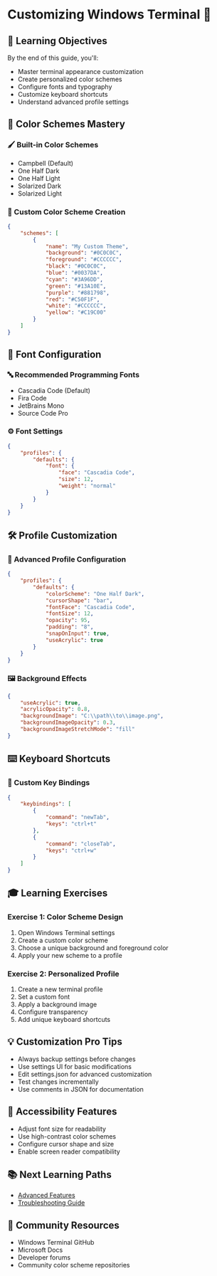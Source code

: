 # Customizing Windows Terminal 🎨

## 🎯 Learning Objectives
By the end of this guide, you'll:
- Master terminal appearance customization
- Create personalized color schemes
- Configure fonts and typography
- Customize keyboard shortcuts
- Understand advanced profile settings

## 🌈 Color Schemes Mastery

### 🖌️ Built-in Color Schemes
- Campbell (Default)
- One Half Dark
- One Half Light
- Solarized Dark
- Solarized Light

### 🎨 Custom Color Scheme Creation
```json
{
    "schemes": [
        {
            "name": "My Custom Theme",
            "background": "#0C0C0C",
            "foreground": "#CCCCCC",
            "black": "#0C0C0C",
            "blue": "#0037DA",
            "cyan": "#3A96DD",
            "green": "#13A10E",
            "purple": "#881798",
            "red": "#C50F1F",
            "white": "#CCCCCC",
            "yellow": "#C19C00"
        }
    ]
}
```

## 📝 Font Configuration

### 🔤 Recommended Programming Fonts
- Cascadia Code (Default)
- Fira Code
- JetBrains Mono
- Source Code Pro

### ⚙️ Font Settings
```json
{
    "profiles": {
        "defaults": {
            "font": {
                "face": "Cascadia Code",
                "size": 12,
                "weight": "normal"
            }
        }
    }
}
```

## 🛠️ Profile Customization

### 🌟 Advanced Profile Configuration
```json
{
    "profiles": {
        "defaults": {
            "colorScheme": "One Half Dark",
            "cursorShape": "bar",
            "fontFace": "Cascadia Code",
            "fontSize": 12,
            "opacity": 95,
            "padding": "8",
            "snapOnInput": true,
            "useAcrylic": true
        }
    }
}
```

### 🖼️ Background Effects
```json
{
    "useAcrylic": true,
    "acrylicOpacity": 0.8,
    "backgroundImage": "C:\\path\\to\\image.png",
    "backgroundImageOpacity": 0.3,
    "backgroundImageStretchMode": "fill"
}
```

## ⌨️ Keyboard Shortcuts

### 🔧 Custom Key Bindings
```json
{
    "keybindings": [
        {
            "command": "newTab",
            "keys": "ctrl+t"
        },
        {
            "command": "closeTab",
            "keys": "ctrl+w"
        }
    ]
}
```

## 🎓 Learning Exercises

### Exercise 1: Color Scheme Design
1. Open Windows Terminal settings
2. Create a custom color scheme
3. Choose a unique background and foreground color
4. Apply your new scheme to a profile

### Exercise 2: Personalized Profile
1. Create a new terminal profile
2. Set a custom font
3. Apply a background image
4. Configure transparency
5. Add unique keyboard shortcuts

## 💡 Customization Pro Tips
- Always backup settings before changes
- Use settings UI for basic modifications
- Edit settings.json for advanced customization
- Test changes incrementally
- Use comments in JSON for documentation

## 🚀 Accessibility Features
- Adjust font size for readability
- Use high-contrast color schemes
- Configure cursor shape and size
- Enable screen reader compatibility

## 📚 Next Learning Paths
- [Advanced Features](advanced-features.md)
- [Troubleshooting Guide](troubleshooting.md)

## 🌟 Community Resources
- Windows Terminal GitHub
- Microsoft Docs
- Developer forums
- Community color scheme repositories